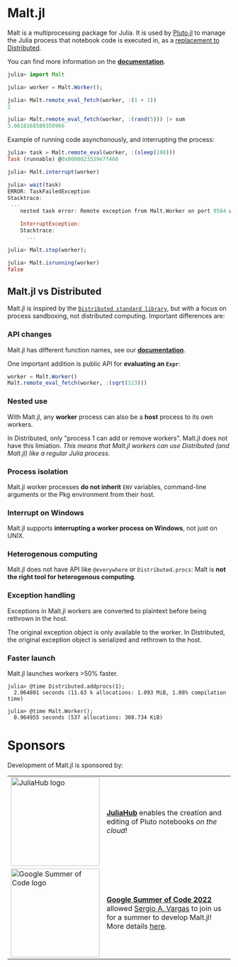 # Malt.jl

Malt is a multiprocessing package for Julia. It is used by [Pluto.jl](https://plutojl.org/) to manage the Julia process that notebook code is executed in, as a [replacement to Distributed](https://github.com/fonsp/Pluto.jl/pull/2240).

You can find more information on the [**documentation**](https://juliapluto.github.io/Malt.jl).

```julia
julia> import Malt

julia> worker = Malt.Worker();

julia> Malt.remote_eval_fetch(worker, :(1 + 1))
2

julia> Malt.remote_eval_fetch(worker, :(rand(5))) |> sum
3.0618168580350966
```

Example of running code asynchonously, and interrupting the process:

```julia
julia> task = Malt.remote_eval(worker, :(sleep(100)))
Task (runnable) @0x0000023539e7f460

julia> Malt.interrupt(worker)

julia> wait(task)
ERROR: TaskFailedException
Stacktrace:
 ...
    nested task error: Remote exception from Malt.Worker on port 9584 with PID 17584:

    InterruptException:
    Stacktrace:
      ...

julia> Malt.stop(worker);

julia> Malt.isrunning(worker)
false
```

## **Malt.jl** vs **Distributed**

Malt.jl is inspired by the [`Distributed standard library`](https://docs.julialang.org/en/v1/stdlib/Distributed/), but with a focus on process sandboxing, not distributed computing. Important differences are:


### API changes
Malt.jl has different function names, see our [**documentation**](https://juliapluto.github.io/Malt.jl).

One important addition is public API for **evaluating an `Expr`**: 

```julia
worker = Malt.Worker()
Malt.remote_eval_fetch(worker, :(sqrt(123)))
```

### Nested use
With Malt.jl, any **worker** process can also be a **host** process to its own workers. 

In Distributed, only "process 1 can add or remove workers". Malt.jl does not have this limiation. *This means that Malt.jl workers can use Distributed (and Malt.jl) like a regular Julia process.*

### Process isolation
Malt.jl worker processes **do not inherit** `ENV` variables, command-line arguments or the Pkg environment from their host.

### Interrupt on Windows
Malt.jl supports **interrupting a worker process on Windows**, not just on UNIX.

### Heterogenous computing
Malt.jl does not have API like `@everywhere` or `Distributed.procs`: Malt is **not the right tool for heterogenous computing**.

### Exception handling
Exceptions in Malt.jl workers are converted to plaintext before being rethrown in the host. 

The original exception object is only available to the worker. In Distributed, the original exception object is serialized and rethrown to the host.

### Faster launch
Malt.jl launches workers >50% faster.

```
julia> @time Distributed.addprocs(1);
  2.064801 seconds (11.63 k allocations: 1.093 MiB, 1.08% compilation time)

julia> @time Malt.Worker();
  0.964955 seconds (537 allocations: 308.734 KiB)
```

# Sponsors

Development of Malt.jl is sponsored by:


| | |
|----|----|
| <a href="https://juliahub.com/"><img title="JuliaHub" src="https://i.imgur.com/IGdcVt7.png" width=200 alt="JuliaHub logo"></a> | [**JuliaHub**](https://juliahub.com) enables the creation and editing of Pluto notebooks *on the cloud*! |
| <a href="https://summerofcode.withgoogle.com/"><img title="Google Summer of Code" src="https://summerofcode.withgoogle.com/assets/media/logo.svg" width=200 alt="Google Summer of Code logo"></a> | [**Google Summer of Code 2022**](https://summerofcode.withgoogle.com/) allowed [Sergio A. Vargas](https://github.com/savq) to join us for a summer to develop Malt.jl! More details [here](https://github.com/savq/gsoc-2022). |


